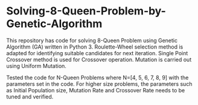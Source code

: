 # Solving-8-Queen-Problem-by-Genetic-Algorithm

This repository has code for solving 8-Queen Problem using Genetic Algorithm (GA) written in Python 3. Roulette-Wheel selection method is adapted for identifying suitable candidates for next iteration. Single Point Crossover method is used for Crossover operation. Mutation is carried out using Uniform Mutation.

Tested the code for N-Queen Problems where N=[4, 5, 6, 7, 8, 9] with the parameters set in the code. For higher size problems, the parameters such as Initial Population size, Mutation Rate and Crossover Rate needs to be tuned and verified.

